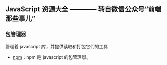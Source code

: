 ## JavaScript 资源大全 ———— 转自微信公众号“前端那些事儿”

### 包管理器
管理着 javascript 库，并提供读取和打包它们的工具
* [npm](https://www.npmjs.com/)：npm 是 javascript 的包管理器。
